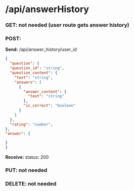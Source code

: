 # **/api/answerHistory**

<!-- ! ADD ROUTE DESCRIPTION HERE -->

### GET: not needed (user route gets answer history)

### POST:

**Send:**
/api/answer_history/user_id

```JSON
{
  "question": {
  "question_id": "string",
  "question_content": {
    "text": "string",
    "answers": [
      {
        "answer_content": {
          "text": "string"
        },
        "is_correct": "boolean"
      }
    ]
  },
  "rating": "number",
},
"answer": {

}
}
```

**Receive:** status: 200

### PUT: not needed

### DELETE: not needed
